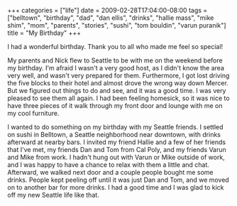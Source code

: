 +++
categories = ["life"]
date = 2009-02-28T17:04:00-08:00
tags = ["belltown", "birthday", "dad", "dan ellis", "drinks", "hallie mass", "mike shim", "mom", "parents", "stories", "sushi", "tom bouldin", "varun puranik"]
title = "My Birthday"
+++

I had a wonderful birthday. Thank you to all who made me feel so special!

My parents and Nick flew to Seattle to be with me on the weekend before my birthday. I'm afraid I wasn't a very good host, as I didn't know the area very well, and wasn't very prepared for them. Furthermore, I got lost driving the five blocks to their hotel and almost drove the wrong way down Mercer. But we figured out things to do and see, and it was a good time. I was very pleased to see them all again. I had been feeling homesick, so it was nice to have three pieces of it walk through my front door and lounge with me on my cool furniture.

I wanted to do something on my birthday with my Seattle friends. I settled on sushi in Belltown, a Seattle neighborhood near downtown, with drinks afterward at nearby bars. I invited my friend Hallie and a few of her friends that I've met, my friends Dan and Tom from Cal Poly, and my friends Varun and Mike from work. I hadn't hung out with Varun or Mike outside of work, and I was happy to have a chance to relax with them a little and chat. Afterward, we walked next door and a couple people bought me some drinks. People kept peeling off until it was just Dan and Tom, and we moved on to another bar for more drinks. I had a good time and I was glad to kick off my new Seattle life like that.
